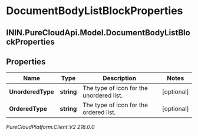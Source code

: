 # DocumentBodyListBlockProperties

## ININ.PureCloudApi.Model.DocumentBodyListBlockProperties

## Properties

|Name | Type | Description | Notes|
|------------ | ------------- | ------------- | -------------|
| **UnorderedType** | **string** | The type of icon for the unordered list. | [optional] |
| **OrderedType** | **string** | The type of icon for the ordered list. | [optional] |



_PureCloudPlatform.Client.V2 218.0.0_
